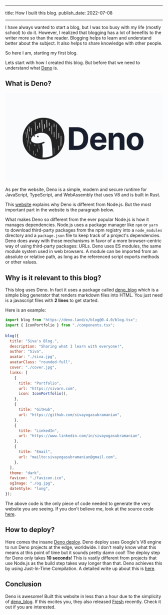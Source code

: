 <!-- deno-fmt-ignore-file -->

---

title: How I built this blog.
publish_date: 2022-07-08

---

I have always wanted to start a blog, but I was too busy with my life (mostly school) to do it. However, I realized that blogging has a lot of benefits to the writer more so than the reader. Blogging helps to learn and understand better about the subject. It also helps to share knowledge with other people.

So here I am, starting my first blog.

Lets start with how I created this blog. But before that we need to understand what [Deno](https://deno.land/) is.

## What is Deno?

<img src="./20220708/deno.webp">

As per the website, Deno is a simple, modern and secure runtime for JavaScript, TypeScript, and WebAssembly that uses V8 and is built in Rust.

This [website](https://blog.appsignal.com/2022/02/09/an-introduction-to-deno-is-it-better-than-nodejs.html) explains why Deno is different from Node.js. But the most important part in the website is the paragraph below.

What makes Deno so different from the ever popular Node.js is how it manages dependencies. Node.js uses a package manager like `npm` or `yarn` to download third-party packages from the npm registry into a `node_modules` directory and a `package.json` file to keep track of a project's dependencies. Deno does away with those mechanisms in favor of a more browser-centric way of using third-party packages: URLs. Deno uses ES modules, the same module system used in web browsers. A module can be imported from an absolute or relative path, as long as the referenced script exports methods or other values.

## Why is it relevant to this blog?

This blog uses Deno. In fact it uses a package called [deno_blog](https://github.com/denoland/deno_blog) which is a simple blog generator that renders markdown files into HTML. You just need is a javascript files with **2 lines** to get started.

Here is an example:

```javascript
import blog from "https://deno.land/x/blog@0.4.0/blog.tsx";
import { IconPortfolio } from "./components.tsx";

blog({
  title: "Siva's Blog.",
  description: "Sharing what I learn with everyone!",
  author: "Siva",
  avatar: "./siva.jpg",
  avatarClass: "rounded-full",
  cover: "./cover.jpg",
  links: [
    {
      title: "Portfolio",
      url: "https://sivarn.com",
      icon: IconPortfolio(),
    },
    {
      title: "GitHub",
      url: "https://github.com/sivayogasubramanian",
    },
    {
      title: "LinkedIn",
      url: "https://www.linkedin.com/in/sivayogasubramanian",
    },
    {
      title: "Email",
      url: "mailto:sivayogasubramanian@gmail.com",
    },
  ],
  theme: "dark",
  favicon: "./favicon.ico",
  ogImage: "./og.jpg",
  dateStyle: "long",
});
```

The above code is the only piece of code needed to generate the very website you are seeing. If you don't believe me, look at the source code [here](https://github.com/sivayogasubramanian/personal-blog).

## How to deploy?

Here comes the insane [Deno deploy](https://deno.com/deploy/docs). Deno deploy uses Google's V8 engine to run Deno projects at the edge, worldwide. I don't really know what this means at this point of time but it sounds pretty damn cool! The deploy step for Deno only takes **10 seconds**! This is vastly different from projects that use Node.js as the build step takes way longer than that. Deno achieves this by using Just-In-Time Compilation. A detailed write up about this is [here](https://blog.bitsrc.io/the-jit-in-javascript-just-in-time-compiler-798b66e44143).

## Conclusion

Deno is awesome! Built this website in less than a hour due to the simplicity of [deno_blog](https://github.com/denoland/deno_blog). If this excites you, they also released [Fresh](https://fresh.deno.dev/) recently. Check it out if you are interested.
